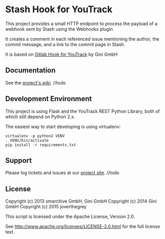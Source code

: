 Stash Hook for YouTrack
========================

This project provides a small HTTP endpoint to process the payload of a webhook
sent by Stash using the Webhooks plugin.

It creates a comment in each referenced issue mentioning the author, the commit
message, and a link to the commit page in Stash.

It is based on [Gitlab Hook for YouTrack](https://github.com/gini/youtrack-githook) by Gini GmbH

Documentation
-------------

See the [project's wiki](https://github.com/gini/youtrack-githook/wiki). //todo


Development Environment
-----------------------

This project is using Flask and the YouTrack REST Python Library, both of which
still depend on Python 2.x.

The easiest way to start developing is using virtualenv:

    virtualenv -p python2 VENV
    . VENV/bin/activate
    pip install -r requirements.txt

Support
-------

Please log tickets and issues at our [project site](https://github.com/gini/youtrack-githook/issues). //todo


License
-------

Copyright (c) 2013 smarchive GmbH, Gini GmbH
Copyright (c) 2014 Gini GmbH
Copyright (c) 2015 joverthegrey

This script is licensed under the Apache License, Version 2.0.

See http://www.apache.org/licenses/LICENSE-2.0.html for the full license text.
